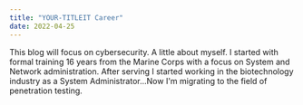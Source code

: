 ```yaml
---
title: "YOUR-TITLEIT Career"
date: 2022-04-25
---
```


This blog will focus on cybersecurity. A little about myself. I started with formal training 16 years from the Marine Corps with a focus on System and Network administration.
After serving I started working in the biotechnology industry as a System Administrator...Now I'm migrating to the field of penetration testing.
